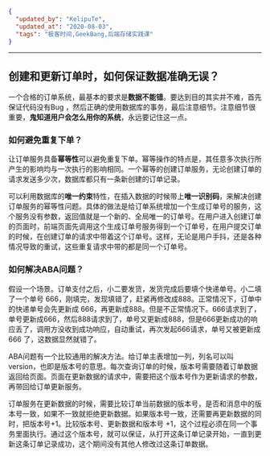 ```json
{
  "updated_by": "KelipuTe",
  "updated_at": "2020-08-03",
  "tags": "极客时间,GeekBang,后端存储实践课"
}
```

---

## 创建和更新订单时，如何保证数据准确无误？

一个合格的订单系统，最基本的要求是**数据不能错**。要达到目的其实并不难，首先保证代码没有Bug ，然后正确的使用数据库的事务，最后注意细节。注意细节很重要，**鬼知道用户会怎么用你的系统**，永远要记住这一点。

### 如何避免重复下单？

让订单服务具备**幂等性**可以避免重复下单。幂等操作的特点是，其任意多次执行所产生的影响均与一次执行的影响相同。一个幂等的创建订单服务，无论创建订单的请求发送多少次，数据库都只有一条新创建的订单记录。

可以利用数据库的**唯一约束**特性，在插入数据的时候带上**唯一识别码**，来解决创建订单服务的幂等性问题。具体的做法是给订单系统增加一个生成订单号的服务，这个服务没有参数，返回值就是一个新的、全局唯一的订单号。在用户进入创建订单的页面时，前端页面先调用这个生成订单号服务得到一个订单号，在用户提交订单的时候，在创建订单的请求中带着这个订单号。这样，无论是用户手抖，还是各种情况导致的重试，这些重复请求中带的都是同一个订单号。

### 如何解决ABA问题？

假设一个场景。订单支付之后，小二要发货，发货完成后要填个快递单号。小二填了一个单号 666，刚填完，发现填错了，赶紧再修改成888。正常情况下，订单中的快递单号会先更新成 666，再更新成888。但是不正常情况下。666请求到了，单号更新成666，然后888请求到了，单号又更新成888，但是666更新成功的响应丢了，调用方没收到成功响应，自动重试，再次发起666请求，单号又被更新成666 了，这数据显然就错了。

ABA问题有一个比较通用的解决方法。给订单主表增加一列，列名可以叫version，也即是版本号的意思。每次查询订单的时候，版本号需要随着订单数据返回给页面。页面在更新数据的请求中，需要把这个版本号作为更新请求的参数，再带回给订单更新服务。

订单服务在更新数据的时候，需要比较订单当前数据的版本号，是否和消息中的版本号一致，如果不一致就拒绝更新数据。如果版本号一致，还需要再更新数据的同时，把版本号+1。比较版本号、更新数据和版本号 +1，这个过程必须在同一个事务里面执行。通过这个版本号，就可以保证，从打开这条订单记录开始，一直到更新这条订单记录成功，这个期间没有其他人修改过这条订单数据。
